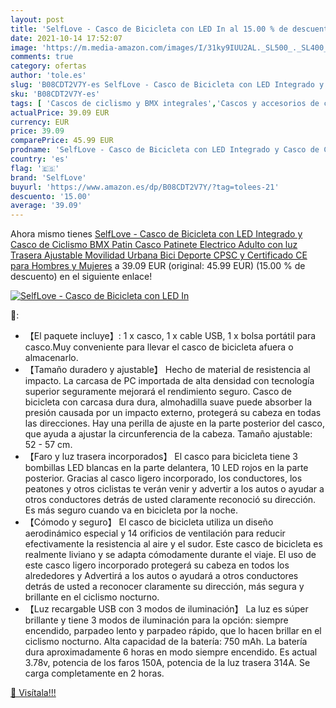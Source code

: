 ```yaml
---
layout: post
title: 'SelfLove - Casco de Bicicleta con LED In al 15.00 % de descuento'
date: 2021-10-14 17:52:07
image: 'https://m.media-amazon.com/images/I/31ky9IUU2AL._SL500_._SL400_.jpg'
comments: true
category: ofertas
author: 'tole.es'
slug: 'B08CDT2V7Y-es SelfLove - Casco de Bicicleta con LED Integrado y Casco de...'
sku: 'B08CDT2V7Y-es'
tags: [ 'Cascos de ciclismo y BMX integrales','Cascos y accesorios de ciclismo','Ciclismo','Deportes y aire libre','Ropa y equipo para deportes','bicicleta','selflove', ]
actualPrice: 39.09 EUR
currency: EUR
price: 39.09
comparePrice: 45.99 EUR
prodname: 'SelfLove - Casco de Bicicleta con LED Integrado y Casco de Ciclismo BMX Patin Casco Patinete Electrico Adulto con luz Trasera Ajustable Movilidad Urbana Bici Deporte CPSC y Certificado CE para Hombres y Mujeres'
country: 'es'
flag: '🇪🇸'
brand: 'SelfLove'
buyurl: 'https://www.amazon.es/dp/B08CDT2V7Y/?tag=tolees-21'
descuento: '15.00'
average: '39.09'
---
```


Ahora mismo tienes [SelfLove - Casco de Bicicleta con LED Integrado y Casco de Ciclismo BMX Patin Casco Patinete Electrico Adulto con luz Trasera Ajustable Movilidad Urbana Bici Deporte CPSC y Certificado CE para Hombres y Mujeres](https://www.amazon.es/dp/B08CDT2V7Y/?tag=tolees-21) a 39.09 EUR (original: 45.99 EUR) (15.00 %  de descuento) en el siguiente enlace!

[![SelfLove - Casco de Bicicleta con LED In](https://m.media-amazon.com/images/I/31ky9IUU2AL._SL500_._SL400_.jpg)](https://www.amazon.es/dp/B08CDT2V7Y/?tag=tolees-21)

🔎:

- 【El paquete incluye】: 1 x casco, 1 x cable USB, 1 x bolsa portátil para casco.Muy conveniente para llevar el casco de bicicleta afuera o almacenarlo.
- 【Tamaño duradero y ajustable】 Hecho de material de resistencia al impacto. La carcasa de PC importada de alta densidad con tecnología superior seguramente mejorará el rendimiento seguro. Casco de bicicleta con carcasa dura dura, almohadilla suave puede absorber la presión causada por un impacto externo, protegerá su cabeza en todas las direcciones. Hay una perilla de ajuste en la parte posterior del casco, que ayuda a ajustar la circunferencia de la cabeza. Tamaño ajustable: 52 - 57 cm.
- 【Faro y luz trasera incorporados】 El casco para bicicleta tiene 3 bombillas LED blancas en la parte delantera, 10 LED rojos en la parte posterior. Gracias al casco ligero incorporado, los conductores, los peatones y otros ciclistas te verán venir y advertir a los autos o ayudar a otros conductores detrás de usted claramente reconoció su dirección. Es más seguro cuando va en bicicleta por la noche.
- 【Cómodo y seguro】 El casco de bicicleta utiliza un diseño aerodinámico especial y 14 orificios de ventilación para reducir efectivamente la resistencia al aire y el sudor. Este casco de bicicleta es realmente liviano y se adapta cómodamente durante el viaje. El uso de este casco ligero incorporado protegerá su cabeza en todos los alrededores y Advertirá a los autos o ayudará a otros conductores detrás de usted a reconocer claramente su dirección, más segura y brillante en el ciclismo nocturno.
- 【Luz recargable USB con 3 modos de iluminación】 La luz es súper brillante y tiene 3 modos de iluminación para la opción: siempre encendido, parpadeo lento y parpadeo rápido, que lo hacen brillar en el ciclismo nocturno. Alta capacidad de la batería: 750 mAh. La batería dura aproximadamente 6 horas en modo siempre encendido. Es actual 3.78v, potencia de los faros 150A, potencia de la luz trasera 314A. Se carga completamente en 2 horas.

[🛒 Visítala!!!](https://www.amazon.es/dp/B08CDT2V7Y/?tag=tolees-21)
